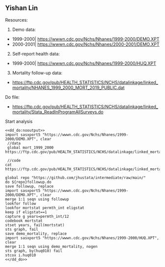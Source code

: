 ## Yishan Lin

Resources: <br />
1. Demo data: <br />
- 1999-2000| https://wwwn.cdc.gov/Nchs/Nhanes/1999-2000/DEMO.XPT <br />
- 2000-2001| https://wwwn.cdc.gov/Nchs/Nhanes/2000-2001/DEMO.XPT

2. Self-report health data:<br />
- 1999-2000| https://wwwn.cdc.gov/Nchs/Nhanes/1999-2000/HUQ.XPT

3. Mortality follow-up data: <br />
- https://ftp.cdc.gov/pub/HEALTH_STATISTICS/NCHS/datalinkage/linked_mortality/NHANES_1999_2000_MORT_2019_PUBLIC.dat

Do file: <br />
- https://ftp.cdc.gov/pub/HEALTH_STATISTICS/NCHS/datalinkage/linked_mortality/Stata_ReadInProgramAllSurveys.do

Start analysis
```
<<dd_do:nooutput>>
import sasxport5 "https://wwwn.cdc.gov/Nchs/Nhanes/1999-2000/DEMO.XPT", clear
 //data
 global mort_1999_2000 https://ftp.cdc.gov/pub/HEALTH_STATISTICS/NCHS/datalinkage/linked_mortality/NHANES_1999_2000_MORT_2019_PUBLIC.dat

 //code
cat https://ftp.cdc.gov/pub/HEALTH_STATISTICS/NCHS/datalinkage/linked_mortality/Stata_ReadInProgramAllSurveys.do

global repo "https://github.com/jhustata/intermediate/raw/main/"
do ${repo}followup.do
save followup, replace 
import sasxport5 "https://wwwn.cdc.gov/Nchs/Nhanes/1999-2000/DEMO.XPT", clear
merge 1:1 seqn using followup
lookfor follow
lookfor mortstat permth_int eligstat 
keep if eligstat==1
capture g years=permth_int/12
codebook mortstat
stset years, fail(mortstat)
sts graph, fail
save demo_mortality, replace 
import sasxport5 "https://wwwn.cdc.gov/Nchs/Nhanes/1999-2000/HUQ.XPT", clear 
merge 1:1 seqn using demo_mortality, nogen
sts graph, by(huq010) fail
stcox i.huq010
<</dd_do>>
```
